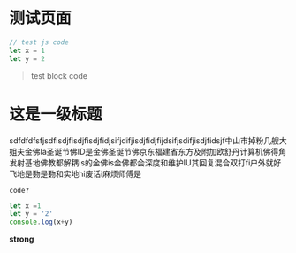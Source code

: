 # 测试页面

``` js
// test js code
let x = 1
let y = 2
```
> test block code

# 这是一级标题
sdfdfdfsfjsdfisdjfisdjfisdjfidjsifjdifjisdjfidjfijdsifjsdifjisdjfidsjf中山市掉粉几艘大姐夫金佛Ia圣诞节佛ID是金佛圣诞节佛京东福建省东方及附加欧舒丹计算机佛得角发射基地佛教都解耦is的金佛is金佛都会深度和维护IU其回复混合双打fi户外就好  飞地是覅是覅和实地hi废话i麻烦师傅是 

 `code?`

 ``` javascript
 let x =1 
 let y = '2'
 console.log(x+y)
 ```

 **strong**